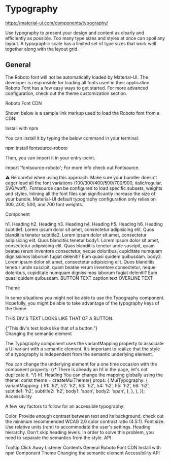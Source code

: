 # Typography

https://material-ui.com/components/typography/

Use typography to present your design and content as clearly and efficiently as possible. Too many type sizes and styles at once can spoil any layout. A typographic scale has a limited set of type sizes that work well together along with the layout grid.

## General

The Roboto font will not be automatically loaded by Material-UI. The developer is responsible for loading all fonts used in their application. Roboto Font has a few easy ways to get started. For more advanced configuration, check out the theme customization section.

Roboto Font CDN

Shown below is a sample link markup used to load the Roboto font from a CDN:

<link rel="stylesheet" href="https://fonts.googleapis.com/css?family=Roboto:300,400,500,700&display=swap" />
Install with npm

You can install it by typing the below command in your terminal:

npm install fontsource-roboto

Then, you can import it in your entry-point.

import 'fontsource-roboto';
For more info check out Fontsource.

⚠️ Be careful when using this approach. Make sure your bundler doesn't eager load all the font variations (100/300/400/500/700/900, italic/regular, SVG/woff). Fontsource can be configured to load specific subsets, weights and styles. Inlining all the font files can significantly increase the size of your bundle. Material-UI default typography configuration only relies on 300, 400, 500, and 700 font weights.

Component

h1. Heading
h2. Heading
h3. Heading
h4. Heading
h5. Heading
h6. Heading
subtitle1. Lorem ipsum dolor sit amet, consectetur adipisicing elit. Quos blanditiis tenetur
subtitle2. Lorem ipsum dolor sit amet, consectetur adipisicing elit. Quos blanditiis tenetur
body1. Lorem ipsum dolor sit amet, consectetur adipisicing elit. Quos blanditiis tenetur unde suscipit, quam beatae rerum inventore consectetur, neque doloribus, cupiditate numquam dignissimos laborum fugiat deleniti? Eum quasi quidem quibusdam.
body2. Lorem ipsum dolor sit amet, consectetur adipisicing elit. Quos blanditiis tenetur unde suscipit, quam beatae rerum inventore consectetur, neque doloribus, cupiditate numquam dignissimos laborum fugiat deleniti? Eum quasi quidem quibusdam.
BUTTON TEXT
caption text
OVERLINE TEXT






Theme

In some situations you might not be able to use the Typography component. Hopefully, you might be able to take advantage of the typography keys of the theme.


THIS DIV'S TEXT LOOKS LIKE THAT OF A BUTTON.






<div className={classes.root}>{"This div's text looks like that of a button."}</div>
Changing the semantic element

The Typography component uses the variantMapping property to associate a UI variant with a semantic element. It’s important to realize that the style of a typography is independent from the semantic underlying element.

You can change the underlying element for a one time occasion with the component property:
{/* There is already an h1 in the page, let's not duplicate it. */}
<Typography variant="h1" component="h2">
  h1. Heading
</Typography>
You can change the mapping globally using the theme:
const theme = createMuiTheme({
  props: {
    MuiTypography: {
      variantMapping: {
        h1: 'h2',
        h2: 'h2',
        h3: 'h2',
        h4: 'h2',
        h5: 'h2',
        h6: 'h2',
        subtitle1: 'h2',
        subtitle2: 'h2',
        body1: 'span',
        body2: 'span',
      },
    },
  },
});
Accessibility

A few key factors to follow for an accessible typography:

Color. Provide enough contrast between text and its background, check out the minimum recommended WCAG 2.0 color contrast ratio (4.5:1).
Font size. Use relative units (rem) to accommodate the user's settings.
Heading hierarchy. Don't skip heading levels. In order to solve this problem, you need to separate the semantics from the style.
API

<Typography />
Tooltip
Click Away Listener
Contents
General
Roboto Font CDN
Install with npm
Component
Theme
Changing the semantic element
Accessibility
API
